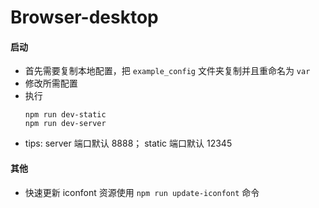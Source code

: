 # Browser-desktop

#### 启动

  - 首先需要复制本地配置，把 `example_config` 文件夹复制并且重命名为 `var`
  - 修改所需配置
  - 执行
    ```shell
    npm run dev-static
    npm run dev-server
    ```
  - tips: server 端口默认 8888； static 端口默认 12345

#### 其他

  - 快速更新 iconfont 资源使用 `npm run update-iconfont` 命令